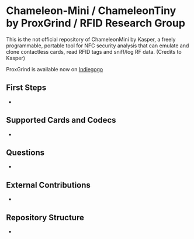 Chameleon-Mini / ChameleonTiny by ProxGrind / RFID Research Group
==============
This is the not official repository of ChameleonMini by Kasper, a freely programmable, portable tool for NFC security analysis that can emulate and clone contactless cards, read RFID tags and sniff/log RF data. 
(Credits to Kasper)

ProxGrind is available now on [Indiegogo](https://www.indiegogo.com/projects/chameleonmini-rev-g-chameleontiny-by-proxgrind#/)

First Steps
-----------
-

Supported Cards and Codecs
--------------------------
-


Questions
---------
-


External Contributions
----------------------
-

Repository Structure
--------------------
-
